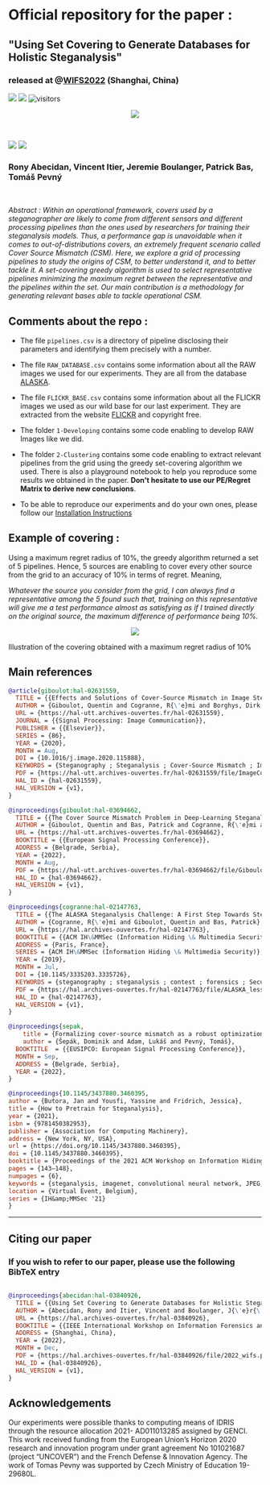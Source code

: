 # Official repository for the paper :

## "Using Set Covering to Generate Databases for Holistic Steganalysis"

### released at @[WIFS2022](https://wifs2022.utt.fr/) (Shanghai, China)

![](https://img.shields.io/badge/Official%20-Yes-1E8449.svg) ![](https://img.shields.io/badge/Topic%20-Operational_Steganalysis-2E86C1.svg) ![visitors](https://visitor-badge.glitch.me/badge?page_id=HolisticSteganalysisWithSetCovering)

<p align="center">
  <img src="Assets/goal_scheme.svg" />
</p>


<br/>

[![](https://img.shields.io/badge/Bibtex-0C0C0C?style=for-the-badge)](#CitingUs)   [![](https://img.shields.io/badge/Article-2E86C1?style=for-the-badge)](https://hal.archives-ouvertes.fr/hal-03840926/)  
### Rony Abecidan, Vincent Itier, Jeremie Boulanger, Patrick Bas, Tomáš Pevný


<br/>

*Abstract : Within an operational framework, covers used by a steganographer are likely to come from different sensors and different processing pipelines than the ones used by researchers for training their steganalysis models. Thus, a performance gap is unavoidable when it comes to out-of-distributions covers, an extremely frequent scenario called Cover Source Mismatch (CSM). Here, we explore a grid of processing pipelines to study the origins of CSM, to better understand it, and to better tackle it. A set-covering greedy algorithm is used to select representative pipelines minimizing the maximum regret between the representative and the pipelines within the set. Our main contribution is a methodology for generating relevant bases able to tackle operational CSM.*

## Comments about the repo : 

- The file ```pipelines.csv``` is a directory of pipeline disclosing their parameters and identifying them precisely with a number.

- The file ```RAW_DATABASE.csv``` contains some information about all the RAW images we used for our experiments. They are all from the database [ALASKA](https://alaska.utt.fr/).

- The file ```FLICKR_BASE.csv``` contains some information about all the FLICKR images we used as our wild base for our last experiment. They are extracted from the website [FLICKR](https://www.flickr.com/) and copyright free.

- The folder ```1-Developing``` contains some code enabling to develop RAW Images like we did.

- The folder ```2-Clustering``` contains some code enabling to extract relevant pipelines from the grid using the greedy set-covering algorithm we used. There is also a playground notebook to help you reproduce some results we obtained in the paper. **Don't hesitate to use our PE/Regret Matrix to derive new conclusions**.

- To be able to reproduce our experiments and do your own ones, please follow our [Installation Instructions](INSTALL.md)


## Example of covering :

Using a maximum regret radius of 10%, the greedy algorithm returned a set of 5 pipelines. Hence, 5 sources are enabling to cover every other source from the grid to an accuracy of 10% in terms of regret. Meaning,

*Whatever the source you consider from the grid, I can always find a representative among the 5 found such that, training on this representative will give me a test performance almost as satisfying as if I trained directly on the original source, the maximum difference of performance being 10%.*

<p align="center">
  <img src="Assets/paving.svg" />
</p>

Illustration of the covering obtained with a maximum regret radius of 10%

## Main references

```BibTeX
@article{giboulot:hal-02631559,
  TITLE = {{Effects and Solutions of Cover-Source Mismatch in Image Steganalysis}},
  AUTHOR = {Giboulot, Quentin and Cogranne, R{\'e}mi and Borghys, Dirk and Bas, Patrick},
  URL = {https://hal-utt.archives-ouvertes.fr/hal-02631559},
  JOURNAL = {{Signal Processing: Image Communication}},
  PUBLISHER = {{Elsevier}},
  SERIES = {86},
  YEAR = {2020},
  MONTH = Aug,
  DOI = {10.1016/j.image.2020.115888},
  KEYWORDS = {Steganography ; Steganalysis ; Cover-Source Mismatch ; Image processing ; Image Heterogeneity},
  PDF = {https://hal-utt.archives-ouvertes.fr/hal-02631559/file/ImageCommunication_Final.pdf},
  HAL_ID = {hal-02631559},
  HAL_VERSION = {v1},
}

@inproceedings{giboulot:hal-03694662,
  TITLE = {{The Cover Source Mismatch Problem in Deep-Learning Steganalysis}},
  AUTHOR = {Giboulot, Quentin and Bas, Patrick and Cogranne, R{\'e}mi and Borghys, Dirk},
  URL = {https://hal-utt.archives-ouvertes.fr/hal-03694662},
  BOOKTITLE = {{European Signal Processing Conference}},
  ADDRESS = {Belgrade, Serbia},
  YEAR = {2022},
  MONTH = Aug,
  PDF = {https://hal-utt.archives-ouvertes.fr/hal-03694662/file/Giboulot_EUSIPCO_2022.pdf},
  HAL_ID = {hal-03694662},
  HAL_VERSION = {v1},
}

@inproceedings{cogranne:hal-02147763,
  TITLE = {{The ALASKA Steganalysis Challenge: A First Step Towards Steganalysis ''Into The Wild''}},
  AUTHOR = {Cogranne, R{\'e}mi and Giboulot, Quentin and Bas, Patrick},
  URL = {https://hal.archives-ouvertes.fr/hal-02147763},
  BOOKTITLE = {{ACM IH\&MMSec (Information Hiding \& Multimedia Security)}},
  ADDRESS = {Paris, France},
  SERIES = {ACM IH\&MMSec (Information Hiding \& Multimedia Security)},
  YEAR = {2019},
  MONTH = Jul,
  DOI = {10.1145/3335203.3335726},
  KEYWORDS = {steganography ; steganalysis ; contest ; forensics ; Security and privacy},
  PDF = {https://hal.archives-ouvertes.fr/hal-02147763/file/ALASKA_lesson_learn_Vsubmitted.pdf},
  HAL_ID = {hal-02147763},
  HAL_VERSION = {v1},
}

@inproceedings{sepak,
	title = {Formalizing cover-source mismatch as a robust optimization},
	author = {Šepák, Dominik and Adam, Lukáš and Pevný, Tomáš},
  BOOKTITLE  = {{EUSIPCO: European Signal Processing Conference}},
  MONTH = Sep,
  ADDRESS = {Belgrade, Serbia},
  YEAR = {2022},
}

@inproceedings{10.1145/3437880.3460395,
author = {Butora, Jan and Yousfi, Yassine and Fridrich, Jessica},
title = {How to Pretrain for Steganalysis},
year = {2021},
isbn = {9781450382953},
publisher = {Association for Computing Machinery},
address = {New York, NY, USA},
url = {https://doi.org/10.1145/3437880.3460395},
doi = {10.1145/3437880.3460395},
booktitle = {Proceedings of the 2021 ACM Workshop on Information Hiding and Multimedia Security},
pages = {143–148},
numpages = {6},
keywords = {steganalysis, imagenet, convolutional neural network, JPEG, transfer learning},
location = {Virtual Event, Belgium},
series = {IH&amp;MMSec '21}
}


```

---
## <a name="CitingUs"></a>Citing our paper
### If you wish to refer to our paper,  please use the following BibTeX entry
```BibTeX

@inproceedings{abecidan:hal-03840926,
  TITLE = {{Using Set Covering to Generate Databases for Holistic Steganalysis}},
  AUTHOR = {Abecidan, Rony and Itier, Vincent and Boulanger, J{\'e}r{\'e}mie and Bas, Patrick and Pevn{\'y}, Tom{\'a}{\v s}},
  URL = {https://hal.archives-ouvertes.fr/hal-03840926},
  BOOKTITLE = {{IEEE International Workshop on Information Forensics and Security (WIFS 2022)}},
  ADDRESS = {Shanghai, China},
  YEAR = {2022},
  MONTH = Dec,
  PDF = {https://hal.archives-ouvertes.fr/hal-03840926/file/2022_wifs.pdf},
  HAL_ID = {hal-03840926},
  HAL_VERSION = {v1},
}

```
## Acknowledgements

Our experiments were possible thanks to computing means of IDRIS through the resource allocation 2021- AD011013285 assigned by GENCI. This work received funding from the European Union’s Horizon 2020 research and innovation program under grant agreement No 101021687 (project “UNCOVER”) and the French Defense & Innovation Agency. The work of Tomas Pevny was supported by Czech Ministry of Education 19-29680L.
